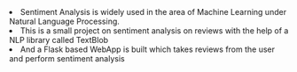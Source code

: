 <li>Sentiment Analysis is widely used in the area of Machine Learning under Natural Language Processing.</li>
<li> This is a small project on sentiment analysis on reviews with the help of a NLP library called TextBlob</li>
<li> And a Flask based WebApp is built which takes reviews from the user and perform sentiment analysis</li>
